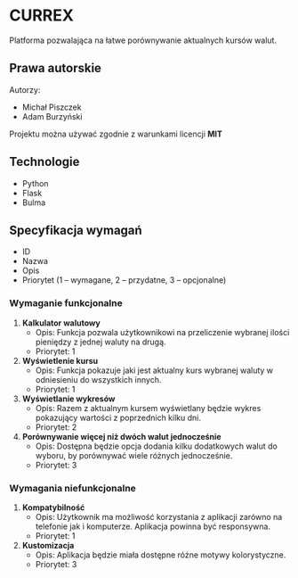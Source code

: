 # CURREX

Platforma pozwalająca na łatwe porównywanie aktualnych kursów walut.

## Prawa autorskie

Autorzy:

- Michał Piszczek
- Adam Burzyński

Projektu można używać zgodnie z warunkami licencji **MIT**

## Technologie

- Python
- Flask
- Bulma

## Specyfikacja wymagań

- ID
- Nazwa
- Opis
- Priorytet (1 – wymagane, 2 – przydatne, 3 – opcjonalne)

### Wymaganie funkcjonalne

1. **Kalkulator walutowy**
   - Opis: Funkcja pozwala użytkownikowi na przeliczenie wybranej ilości pieniędzy z jednej waluty na drugą.
   - Priorytet: 1
2. **Wyświetlenie kursu**
   - Opis: Funkcja pokazuje jaki jest aktualny kurs wybranej waluty w odniesieniu do wszystkich innych.
   - Priorytet: 1
3. **Wyświetlanie wykresów**
   - Opis: Razem z aktualnym kursem wyświetlany będzie wykres pokazujący wartości z poprzednich kilku dni.
   - Priorytet: 2
4. **Porównywanie więcej niż dwóch walut jednocześnie**
   - Opis: Dostępna będzie opcja dodania kilku dodatkowych walut do wyboru, by porównywać wiele różnych jednocześnie.
   - Priorytet: 3

### Wymagania niefunkcjonalne

1. **Kompatybilność**
   - Opis: Użytkownik ma możliwość korzystania z aplikacji zarówno na telefonie jak i komputerze. Aplikacja powinna być responsywna.
   - Priorytet: 1
2. **Kustomizacja**
   - Opis: Aplikacja będzie miała dostępne różne motywy kolorystyczne.
   - Priorytet: 3
